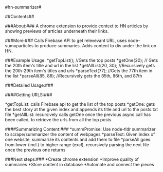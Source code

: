 #hn-summarizer#

##Contents##


###About:###
 A chrome extension to provide context to HN articles by showing previews of articles underneath their links. 


###More:###
Calls Firebase API to get relevevant URL, uses node-sumuparticles to produce summaries. Adds content to div under the link on HN. 


###Example Usage: 
*getTopList(); //Gets the top posts 
*getOne(20); // Gets the 20th item's title and url in the list
*getAllList(20, 30); //Recursively gets the 20th-29th item's titles and urls
*parseText(77); //Gets the 77th item in the list
*parseAll(85, 88); //Recursively gets the 85th, 86th, and 87th


###Detailed Usage:###


####Getting URLS:###

*getTopList: calls Firebase api to get the list of the top posts
*getOne: gets the best story at the given index and appends its title and url to the posts.txt file
*getAllList: recursively calls getOne once the previous async call has been called, to retrieve the urls from all the top posts

####Summarizing Content:###
*summPromise: Use node-tldr summarizer to scrape/summarizer the content of webpages
*parseText: Given index of one website, summarize its contents and add them to file
*parseAll goes from lower (incl.) to higher range (excl), recursively parsing the next file once the previous one returns


###Next steps:### 
*Create chrome extension
*Improve quality of summaries 
*Store content in database
*Automate and connect the pieces
